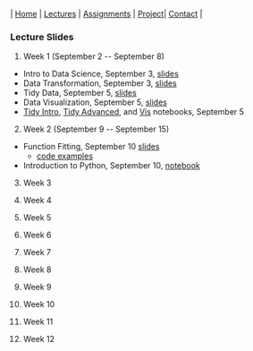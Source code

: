 
| [Home](index.md) | [Lectures](lectures.md) | [Assignments](assignments.md) | [Project](project.md)| [Contact](contact.md) |


### Lecture Slides

1. Week 1 (September 2 -- September 8)
- Intro to Data Science, September 3, [slides](lectures/Intro%20to%20data%20science.pdf)
- Data Transformation, September 3, [slides](lectures/data_transformations.pdf)
- Tidy Data, September 5, [slides](lectures/tidy.pdf)
- Data Visualization, September 5, [slides](lectures/vis.pdf)
- [Tidy Intro](lectures/pew.html), [Tidy Advanced](lectures/billboard.html), and
  [Vis](lectures/gapminder.html) notebooks, September 5

2. Week 2 (September 9 -- September 15)
- Function Fitting, September 10 [slides](https://observablehq.com/@krisrs1128/function-fitting)
  * [code examples](lectures/model_families_gallery.html)
- Introduction to Python, September 10, [notebook](https://colab.research.google.com/drive/1ghrTY960LyDJ2WokoxqrSnL7Ojbq2FOW)

3. Week 3

4. Week 4

5. Week 5

6. Week 6

7. Week 7

8. Week 8

9. Week 9

10. Week 10

11. Week 11

12. Week 12

